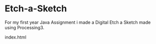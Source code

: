 # Etch-a-Sketch
For my first year Java Assignment i made a Digital Etch a Sketch made using Processing3. 


<a>index.html</a>
